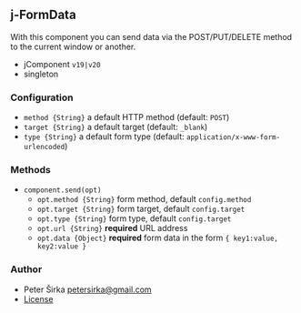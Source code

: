 ## j-FormData

With this component you can send data via the POST/PUT/DELETE method to the current window or another.

- jComponent `v19|v20`
- singleton

### Configuration

- `method {String}` a default HTTP method (default: `POST`)
- `target {String}` a default target (default: `_blank`)
- `type {String}` a default form type (default: `application/x-www-form-urlencoded`)

### Methods

- `component.send(opt)`
	- `opt.method {String}` form method, default `config.method`
	- `opt.target {String}` form target, default `config.target`
	- `opt.type {String}` form type, default `config.target`
	- `opt.url {String}` __required__ URL address
	- `opt.data {Object}` __required__ form data in the form `{ key1:value, key2:value }`

### Author

- Peter Širka <petersirka@gmail.com>
- [License](https://www.totaljs.com/license/)
